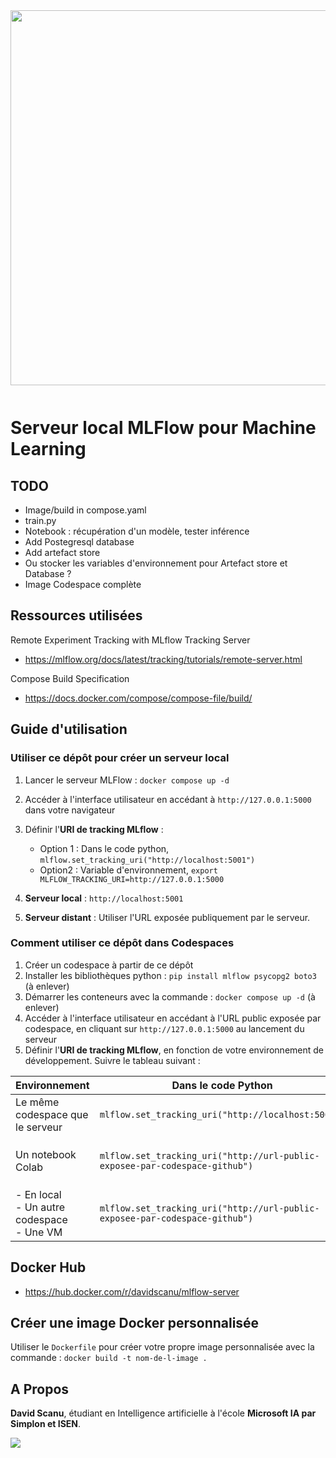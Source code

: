 <img src="https://uploads-ssl.webflow.com/6108e07db6795265f203a636/61f90cbb8c06383f8944720e_ML%20Flow.png" width="600px" style="padding-bottom: 12px;">

# Serveur local MLFlow pour Machine Learning

## TODO

- Image/build in compose.yaml
- train.py
- Notebook : récupération d'un modèle, tester inférence
- Add Postegresql database
- Add artefact store
- Ou stocker les variables d'environnement pour Artefact store et Database ?
- Image Codespace complète

## Ressources utilisées

Remote Experiment Tracking with MLflow Tracking Server
- https://mlflow.org/docs/latest/tracking/tutorials/remote-server.html

Compose Build Specification
- https://docs.docker.com/compose/compose-file/build/

## Guide d'utilisation

### Utiliser ce dépôt pour créer un serveur local

1. Lancer le serveur MLFlow : `docker compose up -d`
2. Accéder à l'interface utilisateur en accédant à `http://127.0.0.1:5000` dans votre navigateur
3. Définir l'**URI de tracking MLflow** :  
   - Option 1 : Dans le code python, `mlflow.set_tracking_uri("http://localhost:5001")` 
   - Option2 : Variable d'environnement, `export MLFLOW_TRACKING_URI=http://127.0.0.1:5000`


1. **Serveur local** : `http://localhost:5001`
2. **Serveur distant** : Utiliser l'URL exposée publiquement par le serveur.

### Comment utiliser ce dépôt dans Codespaces

1. Créer un codespace à partir de ce dépôt
2. Installer les bibliothèques python : `pip install mlflow psycopg2 boto3` (à enlever)
3. Démarrer les conteneurs avec la commande : `docker compose up -d` (à enlever)
4. Accéder à l'interface utilisateur en accédant à l'URL public exposée par codespace, en cliquant sur `http://127.0.0.1:5000` au lancement du serveur
5. Définir l'**URI de tracking MLflow**, en fonction de votre environnement de développement. Suivre le tableau suivant :  

| Environnement                      | Dans le code Python                                                                                                 | Configuration variable d'environnement                                                                                                         |
|-----------------------------------|----------------------------------------------------------------------------------------------------------------------|---------------------------------------------------------------------------------------------------------------------------------------------------|
| Le même codespace que le serveur | `mlflow.set_tracking_uri("http://localhost:5001")`        | `export MLFLOW_TRACKING_URI=http://127.0.0.1:5000`                                                                                           |
| Un notebook Colab            | `mlflow.set_tracking_uri("http://url-public-exposee-par-codespace-github")` |     "Secrets" (menu de gauche)<br>Nom : `MLFLOW_TRACKING_URI` </br>Valeur : `http://url-public-exposee-par-codespace-github`                                                                                                                                          |
| - En local <br>- Un autre codespace </br>- Une VM | `mlflow.set_tracking_uri("http://url-public-exposee-par-codespace-github")`                                   | `export MLFLOW_TRACKING_URI=http://url-public-exposee-par-codespace-github`                                                             |




## Docker Hub

- <a href="https://hub.docker.com/r/davidscanu/mlflow-server" target="_BLANK">https://hub.docker.com/r/davidscanu/mlflow-server</a>

## Créer une image Docker personnalisée

Utiliser le `Dockerfile` pour créer votre propre image personnalisée avec la commande :
`docker build -t nom-de-l-image .`

## A Propos

**David Scanu**, étudiant en Intelligence artificielle à l'école **Microsoft IA par Simplon et ISEN**.

<a href="https://www.linkedin.com/in/davidscanu14/"><img src="https://img.shields.io/badge/LinkedIn-0077B5?style=for-the-badge&logo=linkedin&logoColor=white" ></a>